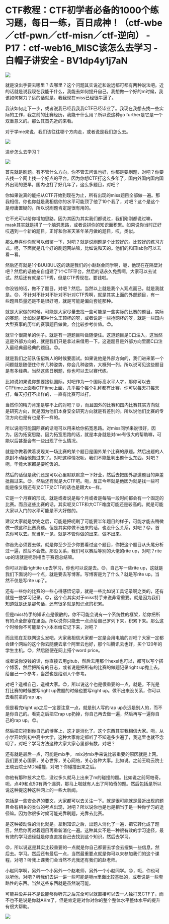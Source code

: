 # CTF教程：CTF初学者必备的1000个练习题，每日一练，百日成神！（ctf-wbe／ctf-pwn／ctf-misn／ctf-逆向） - P17：ctf-web16_MISC该怎么去学习 - 白帽子讲安全 - BV1dp4y1j7aN

![](img/f21e4f3f84da9f3934d45edb297d3425_0.png)

就是没出手要去哪里？去哪里？这个问题其实说近和说远都可都有两种说法吧。近的话就是说我现在我能干什么，我能去如何提升自己。我想做一个好的m时候，我该如何努力？远的话就是。我我现在miss已经很牛逼了。

我该如何走下一步，或者说我已经我我我CTF已经毕业了。我现在我想去找一些实际的工作，我之前的比赛经历，我能干什么用？所以说这种go further是它是一个双重意义的。那么其首先近的来看。

对于学me来说，我们该往往哪个方向走，或者说是我们怎么去。

![](img/f21e4f3f84da9f3934d45edb297d3425_2.png)

进步怎么去学习？

![](img/f21e4f3f84da9f3934d45edb297d3425_4.png)

首先就是刷题。有不管什么方向，你不管去问谁也好，你都是要刷题，对吧？你要去找一个网上找一个好点的平台。因为你想CTF打这么多年了，国内外国内国内国外出现的更早，国内也打了好几年了，这么多题目，对吧？

你如果说真的能把从CTF开始到现在为止，所有出现的miss题目全部做一遍。那我相信。你也你就是我相信你的水平可能顶了他了10个我了，对吧？这个是这个是毋庸置疑的，所以说刷题肯定是很有用的。

它不光可以给你增加思路。因为其因为其实我们都说过，我们刚刚都说过嘛，mask其实就是拼了一个脑洞思路，或者说拼你的知识面积累。如果说你当时正好哎遇到一个新的题目，正好和你某天某年某月做的题目，哎，类似。

那么恭喜你你就可以借鉴一下，对吧？就是说刷题是个比较好的。比较好的练习方式。呃，下面就是几个好的刷题网站嘛，比如说和天的。他们的和田lab你可以去看一看。

然后还有就是1个BUUBUU这的话是我们的小赵赵金同学啊，呃，他现在在隔壁对吧？然后的话他亲自组建了1个CTF平台，然后的话永久免费啊，大家可以去试试。然后还有就是CTF秀，但是CTF秀现在。要钱啦。

你没钱的话，做不了题目，对吧？然后。当然以上就是我个人观点而已，就是我就是。😊，不针对不针对不针对不针对CTF秀啊，就是其实上面的外部题目，有一些题目质量还是不是很好吧，就是可能是偏向套娃那种。

就是大家做的时候，可能是大家尽量去找一些可能是一些实际的比赛的题目。实际的赛题。比如说是那种什么王顶杯的呀，或者说是一些抢网杯的呀，就是一些国内大型赛事的历年的赛事题目做做，会比较参考价值。😊。

就举个很简单的例子。就是有一道题目叫做随便住。这道题目是C口注入，这当然这是外部方向的，就是我们只是拿过来借用一下。这道题目是外部方向里面C口注入最经典最经典的题目。😊。

就是我们之前队伍招新人的时候要面试。如果说他是外部方向的，我们进来第一个问题就是随便住你有几种姿势，你会几种姿势，大概列一列。所以说可见这些题目是有多经典。当然这些日刷题，你也可以去以赛代练。

比如说如果说你想要接轨国际。对吧作为一个国际高水平人才，那你可以去CTFtime上面看CTFtime上面，几乎每个每个礼拜都有比赛，你可以每天打每天打，每天打打不出样的，一直有比赛可以打。

当然你的精力肯定是够不上的对吧？😊，而且国外的比赛和国内比赛其实方向就是研究方向，就是因为他们本身安全研究方向就是有差别的。所以说他们比赛的专注方向也是有也是不一样的。

所以说呃可能国际赛的话呃可以用来给你拓宽思路。对miss同学来说很好，因为。因为拓宽思路。因为拓宽思路的话，就是本身就是对me有很大的帮助嘛，可能以后甚至会有一些出现了什么情况。

就是你做着做着发现某一场比赛的某个题目是国外某个比赛的原题。然后出题的人原封不动给他搬过来了。对吧这种情况呃，我们不能批判出题什么东西，对吧？呃，毕竟大家都是要吃饭的。

然后的话但是我们还是可以心里默默默念一下好业，然后去把国外那道题目的异差批搬过来。😊，然后还有就是大CTF吧。呃，反正今年就是他因为就是找一些可能是像叉哦还有叉CTF叉CTF的话也是跟大s一样。

它是一个月赛的形式，就是或者说是每个月或者是每隔一段时间都会有一个固定的比赛。而且这些比赛的话，其实呃叉CTF和大CTF难度可能还是较高的。就是可能大家以入门的水平可能是不大好做的。

建议大家就是学完之后，可能是把呃刷了可能要半年题目的样子，可能才能去稍微做一做这种比赛真题。但是其实你做不出来的话，也没什么关系，对吧？😡，首先你可以去。就当见一见，就是不管你做的出来，做不出来。

你首先必须要去做。就是你至少至少你要看过这个题目，你把这个题目从头尾分析过一遍，然后不会做。那没关系，我们可以赛后等别的大佬的rite up，对吧？rite up的话就是呃刚相当于赛题总结嘛。

你可以对着rightite up去学习，你也可以说是去。😊，自己写一些rite up，这就是我们下面说的一个点，就是要去写博客。写博客是为了什么？就是写rite up。当然不仅是写rite up了。

还有一些你的比赛的一些心得感悟记录，就是一些比如说工具记录啊之类的，还有就是一些学习记录。😊，这个点其实对于miss特手来说非常重要。就是因为我们知道就是还是那句话，还有很多就是知识点的积累。

但是miss特手的知识点是很散的，你不可能会说有一个系统性的框架，给你把所有的点全部塞在里面。所以说你只能去一点点给自己罗列下来，积累下来。那么这个时候你不可能拿个小本本给它记下来，对吧？

而且现在互联网这么发吧，大家我相信大家都一定是会用电脑的对吧？大家一定都会建个网站的这个你去随便去拿个阿里云也好，那个叫腾讯云也好，买个120年的学生主机。😊，然后随便在网上搭个word price。

或者说你没钱的话，你直接去用gitub，然后去用那个hexel也可以，都可以写个搭个博客，然后把所有的日志，或者说是把所有的比赛的做题记录right up抛上去。给自己一个参考，当然也是给别人个参考。

对吧？造福自己，造福大家。😊，所以说这个也是很重要的一点，就是。不光是打比赛的时候要写right up做题的时候也要写right up。做不出来没关系，你可以去看前辈的rap up。

但是看完right up之后一定要注意一点，就是别人写的rap up永远是别人的，而不是你自己的。看完之后把它rap up扔掉，你自己再去做一遍，然后再写一遍你自己的rap up。😊。

然后把它拖到你自己的博客上，这才是消化了。这个东西其实我相信大家。呃，从小学开始到初中高中大学，这种大家肯定都听了不知道多少遍了，我这里也就不念叨了，对吧？学习方法这种大家大家心里都有数，对吧？

还有就是最后一点，可能是mix手， mix对mix手来说比较重要的原因就是上网。我们要关心国家，关心世界，关心网络，关心各种大事。比如说。之前王晓云院士王晓云院士MD5碰撞，对吧？你碰撞出来之后。

你他有那种技术之后，没过多久就马上出来了m的碰撞的题。比如说之前阿帕奇。呃，点49和点50有两个漏洞，那马上啪就有人出了阿帕奇的题。然后包括是所以说这种提这种这种网上的一些大新闻。

包括是一些安全界的要文，大家都可以去关注一下。就是很可能就是最近出现的题目会有相关的类似的考点出现，对吧？所以说你也是也是相当于是一种你学习的途径嘛。因为你很多时候可能光靠刷题，光靠去比赛。

是这种被动性的消化就是。拿到知识之后，出题人消化了一遍，把它转化成了题目。然后你再对着题目再重新消化一遍。这种其实不是一种很有效的学习途径，最有效的学习途径就是你直直接自己去找到这个知识，然后去学习。

😡，所以说这是其实比较重要的一点就是你自己都要去学会去搜集一些信息，然后去。学习。然后还有最后一点，当然最重要点就是你可以来参加我们的这个课程，对吧？听我上课我们会当然不光我还有我们的赵老师。

小赵同学啊，另外一个小另外一个赵老师，另外一个小赵同学。😊，呃，你也可以听他，对吧？听我们去讲一讲一些可能是呃m里面比较基础的，或者说是一些套路性的东西。当然这些东西就是虽然说可能。

可能并没并并不是说能够你听完之后完全可以就直接可以去一人独打叉CTF了，而不也不是说是你就AKm了，但是肯定是对你对你的整个整体水平整体水平的提升有很大帮助。



![](img/f21e4f3f84da9f3934d45edb297d3425_6.png)